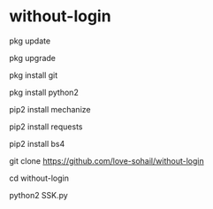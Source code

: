 # without-login

 pkg update

 pkg upgrade

 pkg install git

 pkg install python2

 pip2 install mechanize

 pip2 install requests

 pip2 install bs4

 git clone https://github.com/love-sohail/without-login

 cd without-login

 python2 SSK.py
